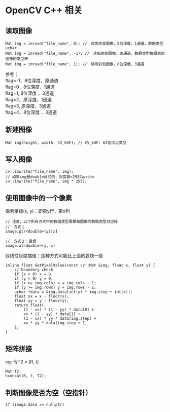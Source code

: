 # OpenCV C++ 相关

## 读取图像
```
Mat img = imread("file_name", 0); //　读取灰度图像，8位深度，1通道，数据类型uchar
Mat img = imread("file_name", -1); //　读取原始图像，原通道，数据类型根据原始图像的类型来
Mat img = imread("file_name", 1); //　读取彩色图像，8位深度，3通道
```
参考：  
flag=-1，8位深度，原通道  
flag=0，8位深度，1通道  
flag=1,   8位深度  ，3通道  
flag=2，原深度，1通道  
flag=3,  原深度，3通道  
flag=4，8位深度 ，3通道  



## 新建图像
```
Mat img(height, width, CV_64F); // CV_64F: 64位浮点类型
```

## 写入图像
```
cv::imwrite("file_name", img);
// 如果img是double格式的，则需要×255后write
cv::imwrite("file_name", img * 255);
```

## 使用图像中的一个像素
像素坐标(x, y)：即第y行，第x列
```
// 注意，以下所有方式中的数据类型需要和图像的数据类型对应好
//　方式１
image.ptr<double>(y)[x]

//　方式２：最慢
image.at<double>(y, x)
```
 双线性灰度插值：这种方式可能比上面的要快一些
```
inline float GetPixelValue(const cv::Mat &img, float x, float y) {
    // boundary check
    if (x < 0) x = 0;
    if (y < 0) y = 0;
    if (x >= img.cols) x = img.cols - 1;
    if (y >= img.rows) y = img.rows - 1;
    uchar *data = &img.data[int(y) * img.step + int(x)];
    float xx = x - floor(x);
    float yy = y - floor(y);
    return float(
        (1 - xx) * (1 - yy) * data[0] +
        xx * (1 - yy) * data[1] +
        (1 - xx) * yy * data[img.step] +
        xx * yy * data[img.step + 1]
    );
}
```

## 矩阵拼接
eg: 令T2 = [R, t]
```
Mat T2;
hconcat(R, t, T2);
```

## 判断图像是否为空（空指针）
```
if (image.data == nullptr)
```